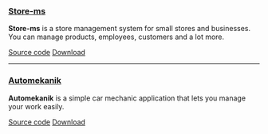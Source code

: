 ### [Store-ms](https://urankajtazaj.github.com/store-ms)
**Store-ms** is a store management system for small stores and businesses. You can manage products, employees, customers and a lot more.

<a class="github-button" href="https://github.com/urankajtazaj/store-ms" target="_blank" data-size="large" aria-label="View urankajtazaj/store-ms on GitHub">Source code</a>
<a class="github-button" href="https://github.com/urankajtazaj/store-ms/releases/download/v1.0.2/store-ms.zip" data-icon="octicon-cloud-download" data-size="large" aria-label="Download urankajtazaj/store-ms on GitHub">Download</a>

---
### [Automekanik](https://urankajtazaj.github.com/Automekanik)
**Automekanik** is a simple car mechanic application that lets you manage your work easily.

<a class="github-button" href="https://github.com/urankajtazaj/Automekanik" target="_blank" data-size="large" aria-label="View urankajtazaj/Automekanik on GitHub">Source code</a>
<a class="github-button" href="https://github.com/urankajtazaj/Automekanik/releases/download/v1/Automekanik.jar" data-icon="octicon-cloud-download" data-size="large" aria-label="Download urankajtazaj/Automekanik on GitHub">Download</a>

<script async defer src="https://buttons.github.io/buttons.js"></script>
